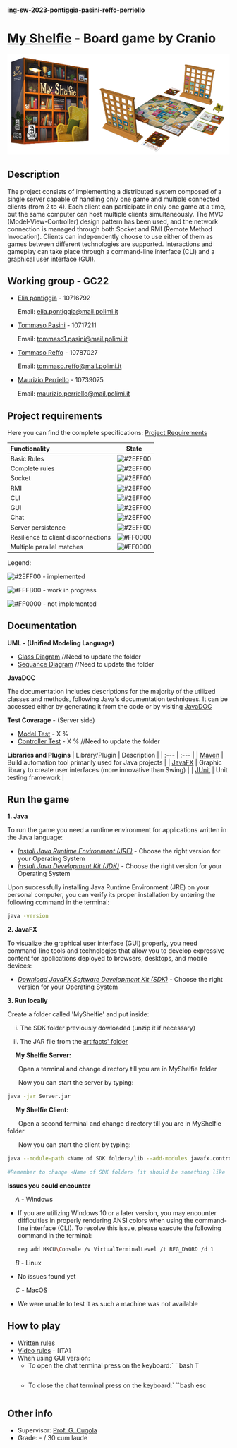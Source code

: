 #### ing-sw-2023-pontiggia-pasini-reffo-perriello

# [My Shelfie](https://www.craniocreations.it/prodotto/my-shelfie) - Board game by Cranio

![My Shelfie Box](src/main/resources/images/My_Shelfie_Box.png)

## Description

The project consists of implementing a distributed system composed of a single server capable of handling only one game and multiple connected clients (from 2 to 4). 
Each client can participate in only one game at a time, but the same computer can host multiple clients simultaneously. 
The MVC (Model-View-Controller) design pattern has been used, and the network connection is managed through both Socket and RMI (Remote Method Invocation). 
Clients can independently choose to use either of them as games between different technologies are supported. 
Interactions and gameplay can take place through a command-line interface (CLI) and a graphical user interface (GUI).

## Working group - GC22
- [Elia pontiggia](https://github.com/pontig) - 10716792

  Email: elia.pontiggia@mail.polimi.it
  
- [Tommaso Pasini](https://github.com/TommiPasi) - 10717211

  Email: tommaso1.pasini@mail.polimi.it
  
- [Tommaso Reffo](https://github.com/tommymmo) - 10787027

  Email: tommaso.reffo@mail.polimi.it
  
- [Maurizio Perriello](https://github.com/MaurizioPerriello16) - 10739075

  Email: maurizio.perriello@mail.polimi.it
  
## Project requirements

Here you can find the complete specifications: [Project Requirements](game_materials/project_requirement.pdf)

| Functionality                       | State                                                    |
| :---                                | :---:                                                    |
| Basic Rules                         | ![#2EFF00](https://placehold.co/15x15/2EFF00/2EFF00.png) |
| Complete rules                      | ![#2EFF00](https://placehold.co/15x15/2EFF00/2EFF00.png) |
| Socket                              | ![#2EFF00](https://placehold.co/15x15/2EFF00/2EFF00.png) |
| RMI                                 | ![#2EFF00](https://placehold.co/15x15/2EFF00/2EFF00.png) |
| CLI                                 | ![#2EFF00](https://placehold.co/15x15/2EFF00/2EFF00.png) |
| GUI                                 | ![#2EFF00](https://placehold.co/15x15/2EFF00/2EFF00.png) |
| Chat                                | ![#2EFF00](https://placehold.co/15x15/2EFF00/2EFF00.png) |
| Server persistence                  | ![#2EFF00](https://placehold.co/15x15/2EFF00/2EFF00.png) |
| Resilience to client disconnections | ![#FF0000](https://placehold.co/15x15/f03c15/FF0000.png) |
| Multiple parallel matches           | ![#FF0000](https://placehold.co/15x15/f03c15/FF0000.png) |

Legend:

![#2EFF00](https://placehold.co/15x15/2EFF00/2EFF00.png) - implemented

![#FFFB00](https://placehold.co/15x15/FFFB00/FFFB00.png) - work in progress

![#FF0000](https://placehold.co/15x15/FF0000/FF0000.png) - not implemented

## Documentation
**UML - (Unified Modeling Language)**
- [Class Diagram](deliveries/UML)                 //Need to update the folder
- [Sequance Diagram](deliveries/UML)              //Need to update the folder

**JavaDOC**

The documentation includes descriptions for the majority of the utilized classes and methods, following Java's documentation techniques. 
It can be accessed either by generating it from the code or by visiting [JavaDOC](deliveries/JavaDoc)       

**Test Coverage** - (Server side)
- [Model Test](src/test/java/it/polimi/ingsw/model) - X %
- [Controller Test](src/test/java/it/polimi/ingsw/controller) - X %                            //Need to update the folder

**Libraries and Plugins** 
| Library/Plugin                     | Description                                                            |
| :---                               | :---                                                                   |
| [Maven](https://maven.apache.org/) | Build automation tool primarily used for Java projects                 |
| [JavaFX](https://openjfx.io/)      | Graphic library to create user interfaces (more innovative than Swing) |
| [JUnit](https://junit.org/junit5/) | Unit testing framework                                                 |

## Run the game

**1. Java**

To run the game you need a runtime environment for applications written in the Java language:

- [_Install Java Runtime Environment (JRE)_](https://www.java.com/it/download/manual.jsp) - Choose the right version for your Operating System
- [_Install Java Development Kit (JDK)_](https://www.oracle.com/java/technologies/downloads/) - Choose the right version for your Operating System

Upon successfully installing Java Runtime Environment (JRE) on your personal computer, you can verify its proper installation by entering the following command in the terminal:
```bash
java -version
```

**2. JavaFX**

To visualize the graphical user interface (GUI) properly, you need command-line tools and technologies that allow you to develop expressive content for applications deployed to browsers, desktops, and mobile devices:

- [_Download JavaFX Software Development Kit (SDK)_](https://gluonhq.com/products/javafx/) - Choose the right version for your Operating System

**3. Run locally**

Create a folder called 'MyShelfie' and put inside:

&emsp;&nbsp;i. The SDK folder previously dowloaded (unzip it if necessary)

&emsp;ii. The JAR file from the [artifacts' folder](artifacts)               

&emsp; **My Shelfie Server:**

&emsp;&ensp; Open a terminal and change directory till you are in MyShelfie folder

&emsp;&ensp; Now you can start the server by typing:
```bash
java -jar Server.jar 
```

&emsp; **My Shelfie Client:**

&emsp;&ensp; Open a second terminal and change directory till you are in MyShelfie folder

&emsp;&ensp; Now you can start the client by typing:
```bash
java --module-path <Name of SDK folder>/lib --add-modules javafx.controls,javafx.fxml -jar Client.jar
```
```bash
#Remember to change <Name of SDK folder> (it should be something like 'javafx-sdk-20.0.1')
```

**Issues you could encounter**

&emsp; *A -* Windows
- If you are utilizing Windows 10 or a later version, you may encounter difficulties in properly rendering ANSI colors when using the command-line interface (CLI). To resolve this issue, please execute the following command in the terminal:
  
  ```bash
  reg add HKCU\Console /v VirtualTerminalLevel /t REG_DWORD /d 1
  ```

&emsp; *B -* Linux
- No issues found yet
  
&emsp; *C -* MacOS
- We were unable to test it as such a machine was not available

## How to play
- [Written rules](game_materials/rules)
- [Video rules](https://www.youtube.com/watch?v=BNzV1NHd-To&t=75s) - [ITA]
- When using GUI version:
  -  To open the chat terminal press on the keyboard:`
     ``bash
     T
     ```
  - To close the chat terminal press on the keyboard:`
     ``bash
     esc
     ```

## Other info
- Supervisor: [Prof. G. Cugola](https://cugola.faculty.polimi.it/)
- Grade: - / 30 cum laude
